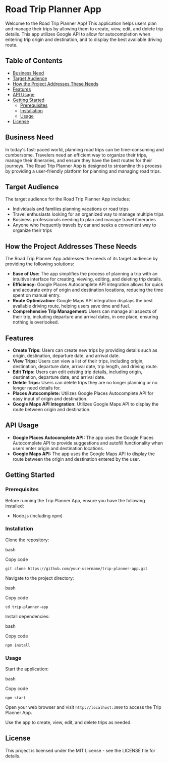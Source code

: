Road Trip Planner App
=====================

Welcome to the Road Trip Planner App! This application helps users plan and manage their trips by allowing them to create, view, edit, and delete trip details. This app utilizes Google API to allow for autocompletion when entering trip origin and destination, and to display the best available driving route.

Table of Contents
-----------------

-   [Business Need](#business-need)
-   [Target Audience](#target-audience)
-   [How the Project Addresses These Needs](#how-the-project-addresses-these-needs)
-   [Features](#features)
-   [API Usage](#api-usage)
-   [Getting Started](#getting-started)
    -   [Prerequisites](#prerequisites)
    -   [Installation](#installation)
    -   [Usage](#usage)
-   [License](#license)

Business Need
-------------

In today's fast-paced world, planning road trips can be time-consuming and cumbersome. Travelers need an efficient way to organize their trips, manage their itineraries, and ensure they have the best routes for their journeys. The Road Trip Planner App is designed to streamline this process by providing a user-friendly platform for planning and managing road trips.

Target Audience
---------------

The target audience for the Road Trip Planner App includes:

-   Individuals and families planning vacations or road trips
-   Travel enthusiasts looking for an organized way to manage multiple trips
-   Business professionals needing to plan and manage travel itineraries
-   Anyone who frequently travels by car and seeks a convenient way to organize their trips

How the Project Addresses These Needs
-------------------------------------

The Road Trip Planner App addresses the needs of its target audience by providing the following solutions:

-   **Ease of Use:** The app simplifies the process of planning a trip with an intuitive interface for creating, viewing, editing, and deleting trip details.
-   **Efficiency:** Google Places Autocomplete API integration allows for quick and accurate entry of origin and destination locations, reducing the time spent on manual entry.
-   **Route Optimization:** Google Maps API integration displays the best available driving route, helping users save time and fuel.
-   **Comprehensive Trip Management:** Users can manage all aspects of their trip, including departure and arrival dates, in one place, ensuring nothing is overlooked.

Features
--------

-   **Create Trips:** Users can create new trips by providing details such as origin, destination, departure date, and arrival date.
-   **View Trips:** Users can view a list of their trips, including origin, destination, departure date, arrival date, trip length, and driving route.
-   **Edit Trips:** Users can edit existing trip details, including origin, destination, departure date, and arrival date.
-   **Delete Trips:** Users can delete trips they are no longer planning or no longer need details for.
-   **Places Autocomplete:** Utilizes Google Places Autocomplete API for easy input of origin and destination.
-   **Google Maps API Integration:** Utilizes Google Maps API to display the route between origin and destination.

API Usage
---------

-   **Google Places Autocomplete API:** The app uses the Google Places Autocomplete API to provide suggestions and autofill functionality when users enter origin and destination locations.
-   **Google Maps API:** The app uses the Google Maps API to display the route between the origin and destination entered by the user.

Getting Started
---------------

### Prerequisites

Before running the Trip Planner App, ensure you have the following installed:

-   Node.js (including npm)

### Installation

Clone the repository:

bash

Copy code

`git clone https://github.com/your-username/trip-planner-app.git`

Navigate to the project directory:

bash

Copy code

`cd trip-planner-app`

Install dependencies:

bash

Copy code

`npm install`

### Usage

Start the application:

bash

Copy code

`npm start`

Open your web browser and visit `http://localhost:3000` to access the Trip Planner App.

Use the app to create, view, edit, and delete trips as needed.

License
-------

This project is licensed under the MIT License - see the LICENSE file for details.
